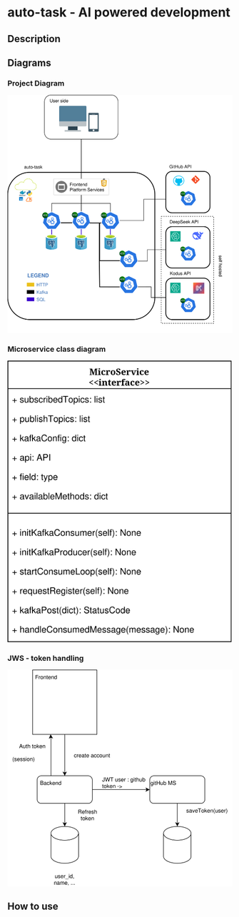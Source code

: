 # auto-task - AI powered development

## Description

## Diagrams

### Project Diagram

<p align="center">
  <img src="./diagrams/auto-task-network.svg" alt="Auto Task Network Diagram" />
</p>

### Microservice class diagram

<p align="center">
  <img src="./diagrams/microsservices-diagram.svg" alt="Microservice classes diagram" />
</p>

### JWS - token handling

<p align="center">
  <img src="./diagrams/user_backend_and_github_microservice.svg" alt="Interaction backend with github MS" />
</p>


## How to use